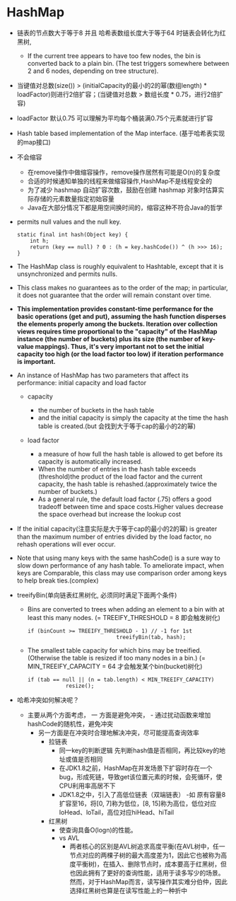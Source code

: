 # HashMap 
- 链表的节点数大于等于8 并且 哈希表数组长度大于等于64 时链表会转化为红黑树, 
    - If the current tree appears to have too few nodes, the bin is converted back to a plain bin. (The test triggers somewhere between 2 and 6 nodes, depending on tree structure).
- 当键值对总数(size()) > (initialCapacity的最小的2的幂(数组length) * loadFactor)则进行2倍扩容；(当键值对总数 > 数组长度 * 0.75，进行2倍扩容)
- loadFactor 默认0.75 可以理解为平均每个桶装满0.75个元素就进行扩容 
- Hash table based implementation of the Map interface. (基于哈希表实现的map接口)
- 不会缩容
    - 在remove操作中做缩容操作，remove操作居然有可能是O(n)的复杂度
    - 合适的时候通知单独的线程来做缩容操作,HashMap不是线程安全的
    - 为了减少 hashmap 自动扩容次数，鼓励在创建 hashmap 对象时估算实际存储的元素数量指定初始容量
    - Java在大部分情况下都是用空间换时间的，缩容这种不符合Java的哲学
- permits null values and the null key.
    ```
    static final int hash(Object key) {
        int h;
        return (key == null) ? 0 : (h = key.hashCode()) ^ (h >>> 16);
    }
    ```

- The HashMap class is roughly equivalent to Hashtable, except that it is unsynchronized and permits nulls.




- This class makes no guarantees as to the order of the map; in particular, it does not guarantee that the order will remain constant over time.

- **This implementation provides constant-time performance for the basic operations (get and put), assuming the hash function disperses the elements properly among the buckets. Iteration over collection views requires time proportional to the "capacity" of the HashMap instance (the number of buckets) plus its size (the number of key-value mappings). Thus, it's very important not to set the initial capacity too high (or the load factor too low) if iteration performance is important.**

- An instance of HashMap has two parameters that affect its performance: initial capacity and load factor
    - capacity
        - the number of buckets in the hash table
        - and the initial capacity is simply the capacity at the time the hash table is created.(but 会找到大于等于cap的最小的2的幂)
        
    - load factor
        - a measure of how full the hash table is allowed to get before its capacity is automatically increased.
        - When the number of entries in the hash table exceeds (threshold)the product of the load factor and the current capacity, the hash table is rehashed.(approximately twice the number of buckets.)
        - As a general rule, the default load factor (.75) offers a good tradeoff between time and space costs.Higher values decrease the space overhead but increase the lookup cost
        
- If the initial capacity(注意实际是大于等于cap的最小的2的幂) is greater than the maximum number of entries divided by the load factor, no rehash operations will ever occur.

- Note that using many keys with the same hashCode() is a sure way to slow down performance of any hash table. To ameliorate impact, when keys are Comparable, this class may use comparison order among keys to help break ties.(complex)

- treeifyBin(单向链表红黑树化, 必须同时满足下面两个条件)
    - Bins are converted to trees when adding an element to a bin with at least this many nodes. (= TREEIFY_THRESHOLD = 8 即会触发树化)
        ```
        if (binCount >= TREEIFY_THRESHOLD - 1) // -1 for 1st
                                    treeifyBin(tab, hash);
        ```
    - The smallest table capacity for which bins may be treeified. (Otherwise the table is resized if too many nodes in a bin.) (= MIN_TREEIFY_CAPACITY = 64 才会触发某个bin(bucket)树化)
        ```
        if (tab == null || (n = tab.length) < MIN_TREEIFY_CAPACITY)
                    resize();
        ```
        
        
- 哈希冲突如何解决呢？
    - 主要从两个方面考虑，
        一 方面是避免冲突，
            - 通过扰动函数来增加hashCode的随机性，避免冲突
        - 另一方面是在冲突时合理地解决冲突，尽可能提高查询效率
            - 拉链表
                - 同一key的判断逻辑 先判断hash值是否相同，再比较key的地址或值是否相同
                - 在JDK1.8之前，HashMap在并发场景下扩容时存在一个bug，形成死链，导致get该位置元素的时候，会死循环，使CPU利用率高居不下
                - JDK1.8之中，引入了高低位链表（双端链表）
                    -如 原有容量8扩容至16，将[0, 7]称为低位，[8, 15]称为高位，低位对应loHead、loTail，高位对应hiHead、hiTail
            - 红黑树
                - 使查询具备O(logn)的性能。
                - vs AVL 
                    - 两者核心的区别是AVL树追求高度平衡(在AVL树中，任一节点对应的两棵子树的最大高度差为1，因此它也被称为高度平衡树)，在插入、删除节点时，成本要高于红黑树，但也因此拥有了更好的查询性能，适用于读多写少的场景。然而，对于HashMap而言，读写操作其实难分伯仲，因此选择红黑树也算是在读写性能上的一种折中
    